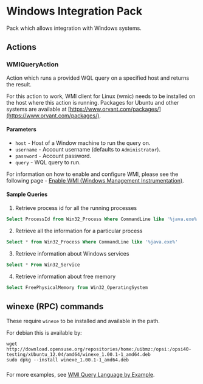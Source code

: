 # Windows Integration Pack

Pack which allows integration with Windows systems.

## Actions

### WMIQueryAction

Action which runs a provided WQL query on a specified host and returns the
result.

For this action to work, WMI client for Linux (wmic) needs to be installed on
the host where this action is running. Packages for Ubuntu and other systems
are available at [https://www.orvant.com/packages/](https://www.orvant.com/packages/).

#### Parameters

* ``host`` - Host of a Window machine to run the query on.
* ``username`` - Account username (defaults to ``Administrator``).
* ``password`` - Account password.
* ``query`` - WQL query to run.

For information on how to enable and configure WMI, please see the following
page - [Enable WMI (Windows Management Instrumentation)](http://www.poweradmin.com/help/enablewmi.aspx).

#### Sample Queries

1. Retrieve process id for all the running processes

```sql
Select ProcessId from Win32_Process Where CommandLine like '%java.exe%'
```

2. Retrieve all the information for a particular process

```sql
Select * from Win32_Process Where CommandLine like '%java.exe%'
```

3. Retrieve information about Windows services

```sql
Select * From Win32_Service
```

4. Retrieve information about free memory

```sql
Select FreePhysicalMemory from Win32_OperatingSystem
```

## winexe (RPC) commands

These require `winexe` to be installed and available in the path.

For debian this is available by:
```
wget http://download.opensuse.org/repositories/home:/uibmz:/opsi:/opsi40-testing/xUbuntu_12.04/amd64/winexe_1.00.1-1_amd64.deb
sudo dpkg --install winexe_1.00.1-1_amd64.deb
```

### 

For more examples, see [WMI Query Language by Example](http://www.codeproject.com/Articles/46390/WMI-Query-Language-by-Example).
